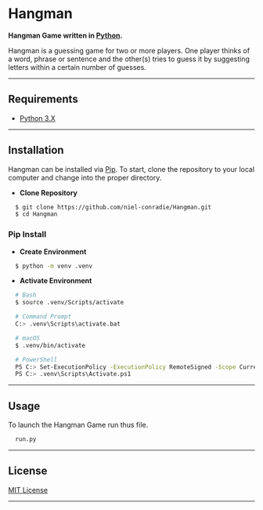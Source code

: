 # **Hangman**

**Hangman Game written in [Python](https://www.python.org).**

Hangman is a guessing game for two or more players. One player thinks of a word, phrase or sentence and the other(s) tries to guess it by suggesting letters within a certain number of guesses.

----
## **Requirements**

- [Python 3.X](https://www.python.org/downloads/)
----
## **Installation**

Hangman can be installed via [Pip](https://pypi.org/project/pip/). To start, clone the repository to your local computer and change into the proper directory.

* **Clone Repository**
```bash
  $ git clone https://github.com/niel-conradie/Hangman.git
  $ cd Hangman
```
### **Pip Install**

* **Create Environment**
```bash
  $ python -m venv .venv
```
* **Activate Environment**
```bash
  # Bash
  $ source .venv/Scripts/activate

  # Command Prompt
  C:> .venv\Scripts\activate.bat

  # macOS
  $ .venv/bin/activate

  # PowerShell
  PS C:> Set-ExecutionPolicy -ExecutionPolicy RemoteSigned -Scope CurrentUser
  PS C:> .venv\Scripts\Activate.ps1
```
----
## **Usage**

To launch the Hangman Game run thus file.
```bash
  run.py
```
----
## **License**

[MIT License](https://github.com/niel-conradie/Hangman/blob/master/LICENSE)

----